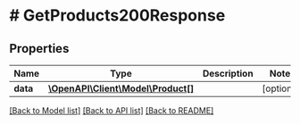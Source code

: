 # # GetProducts200Response

## Properties

Name | Type | Description | Notes
------------ | ------------- | ------------- | -------------
**data** | [**\OpenAPI\Client\Model\Product[]**](Product.md) |  | [optional]

[[Back to Model list]](../../README.md#models) [[Back to API list]](../../README.md#endpoints) [[Back to README]](../../README.md)
